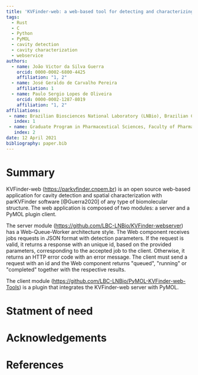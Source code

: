 ```yaml
---
title: 'KVFinder-web: a web-based tool for detecting and characterizing cavities in biomolecules'
tags:
  - Rust
  - C
  - Python
  - PyMOL
  - cavity detection
  - cavity characterization
  - webservice
authors:
  - name: João Victor da Silva Guerra
    orcid: 0000-0002-6800-4425
    affiliation: "1, 2"
  - name: José Geraldo de Carvalho Pereira
    affiliation: 1
  - name: Paulo Sergio Lopes de Oliveira
    orcid: 0000-0002-1287-8019
    affiliation: "1, 2"
affiliations:
 - name: Brazilian Biosciences National Laboratory (LNBio), Brazilian Center for Research in Energy and Materials (CNPEM), Campinas 13083-100, SP, Brazil
   index: 1
 - name: Graduate Program in Pharmaceutical Sciences, Faculty of Pharmaceutic Sciences, University of Campinas, Campinas, SP, Brazil
   index: 2
date: 12 April 2021
bibliography: paper.bib
---
```


# Summary

KVFinder-web (https://parkvfinder.cnpem.br) is an open source web-based application for cavity detection and spatial characterization with parKVFinder software [@Guerra2020] of any type of biomolecular structure. The web application is composed of two modules: a server and a PyMOL plugin client.

The server module (https://github.com/LBC-LNBio/KVFinder-webserver) has a Web-Queue-Worker architecture style. The Web component receives jobs requests in JSON format with detection parameters. If the request is valid, it returns a response with an unique id, based on the provided parameters, corresponding to the accepted job to the client. Otherwise, it returns an HTTP error code with an error message. The client must send a request with an id and the Web component returns "queued", "running" or "completed" together with the respective results. 

The client module (https://github.com/LBC-LNBio/PyMOL-KVFinder-web-Tools) is a plugin that integrates the KVFinder-web server with PyMOL.

# Statment of need

# Acknowledgements

# References
